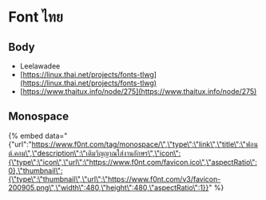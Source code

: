 # Font ไทย

## Body

* Leelawadee
* [https://linux.thai.net/projects/fonts-tlwg](https://linux.thai.net/projects/fonts-tlwg)
* [https://www.thaitux.info/node/275](https://www.thaitux.info/node/275)

## Monospace

{% embed data="{\"url\":\"https://www.f0nt.com/tag/monospace/\",\"type\":\"link\",\"title\":\"ฟอนต์.คอม\",\"description\":\"เติมวิญญาณใส่งานอักษร\",\"icon\":{\"type\":\"icon\",\"url\":\"https://www.f0nt.com/favicon.ico\",\"aspectRatio\":0},\"thumbnail\":{\"type\":\"thumbnail\",\"url\":\"https://www.f0nt.com/v3/favicon-200905.png\",\"width\":480,\"height\":480,\"aspectRatio\":1}}" %}

